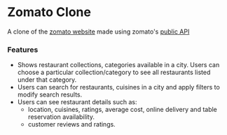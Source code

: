 # Zomato Clone

A clone of the [zomato website](https://www.zomato.com) made using zomato's [public API](https://developers.zomato.com/api)

### Features

- Shows restaurant collections, categories available in a city. Users can choose a particular collection/category to see all restaurants listed under that category.
- Users can search for restaurants, cuisines in a city and apply filters to modify search results.
- Users can see restaurant details such as:
  - location, cuisines, ratings, average cost, online delivery and table reservation availability.
  - customer reviews and ratings.
